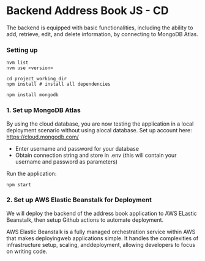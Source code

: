 # Backend Address Book JS - CD
The backend is equipped with basic functionalities, including the ability to add, retrieve, edit, and delete information, by connecting to  MongoDB Atlas.

### Setting up
```
nvm list
nvm use <version>

cd project_working_dir
npm install # install all dependencies

npm install mongodb
```

### 1. Set up MongoDB Atlas 
By using the cloud database, you are now testing the application in a local deployment scenario without using alocal database.
Set up account here: https://cloud.mongodb.com/
- Enter username and password for your database
- Obtain connection string and store in .env (this will contain your username and password as parameters)

Run the application:
```
npm start
```

### 2. Set up AWS Elastic Beanstalk for Deployment
We will deploy the backend of the address book application to AWS ELastic Beanstalk, then setup Github actions to automate deployment.

AWS Elastic Beanstalk is a fully managed orchestration service within AWS that makes deployingweb applications simple. It handles the complexities of infrastructure setup, scaling, anddeployment, allowing developers to focus on writing code.